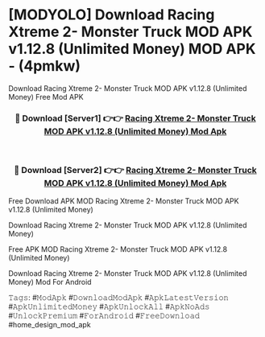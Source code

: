 # [MODYOLO] Download Racing Xtreme 2- Monster Truck MOD APK v1.12.8 (Unlimited Money) MOD APK - (4pmkw)
Download Racing Xtreme 2- Monster Truck MOD APK v1.12.8 (Unlimited Money) Free Mod APK

<div align="center">
<h3>🔴 Download [Server1] 👉👉 <a href="https://apk-comot.site?title=Racing_Xtreme_2-_Monster_Truck_MOD_APK_v1.12.8_(Unlimited_Money)">Racing Xtreme 2- Monster Truck MOD APK v1.12.8 (Unlimited Money) Mod Apk</a></h3><br>

<h3>🔴 Download [Server2] 👉👉 <a href="https://apk-comot.site?title=Racing_Xtreme_2-_Monster_Truck_MOD_APK_v1.12.8_(Unlimited_Money)">Racing Xtreme 2- Monster Truck MOD APK v1.12.8 (Unlimited Money) Mod Apk</a></h3>
</div>


Free Download APK MOD Racing Xtreme 2- Monster Truck MOD APK v1.12.8 (Unlimited Money)

Download Racing Xtreme 2- Monster Truck MOD APK v1.12.8 (Unlimited Money) 

Free APK MOD Racing Xtreme 2- Monster Truck MOD APK v1.12.8 (Unlimited Money) 

Download Racing Xtreme 2- Monster Truck MOD APK v1.12.8 (Unlimited Money) Mod For Android

𝚃𝚊𝚐𝚜: #𝙼𝚘𝚍𝙰𝚙𝚔 #𝙳𝚘𝚠𝚗𝚕𝚘𝚊𝚍𝙼𝚘𝚍𝙰𝚙𝚔 #𝙰𝚙𝚔𝙻𝚊𝚝𝚎𝚜𝚝𝚅𝚎𝚛𝚜𝚒𝚘𝚗 #𝙰𝚙𝚔𝚄𝚗𝚕𝚒𝚖𝚒𝚝𝚎𝚍𝙼𝚘𝚗𝚎𝚢 #𝙰𝚙𝚔𝚄𝚗𝚕𝚘𝚌𝚔𝙰𝚕𝚕 #𝙰𝚙𝚔𝙽𝚘𝙰𝚍𝚜 #𝚄𝚗𝚕𝚘𝚌𝚔𝙿𝚛𝚎𝚖𝚒𝚞𝚖 #𝙵𝚘𝚛𝙰𝚗𝚍𝚛𝚘𝚒𝚍 #𝙵𝚛𝚎𝚎𝙳𝚘𝚠𝚗𝚕𝚘𝚊𝚍 #home_design_mod_apk